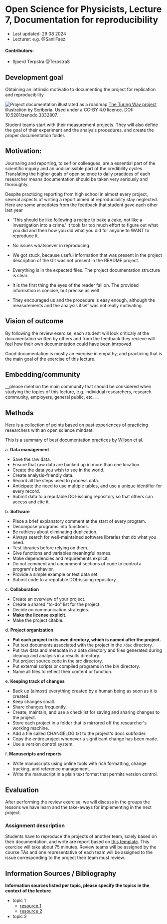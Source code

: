 # Open Science for Physicists, Lecture 7, Documentation for reproducibility

+ Last updated: 29 08 2024
+ Lecturer: e.g. @SanliFaez 

#### Contributors: 
+ Sjoerd Terpstra @TerpstraS

## Development goal
Obtaining an intrinsic motivatio to documenting the project for replication and reproducibility

![Project documentation illustrated as a roadmap](reproducibility.jpg)
[The Turing Way project](https://the-turing-way.netlify.app/reproducible-research/reproducible-research) illustration by Scriberia. Used under a CC-BY 4.0 licence. DOI: 10.5281/zenodo.3332807.

Student teams start with their measurement projects. They will also define the goal of their experiment and the analysis procedures, and create the proper documentation folder.

## Motivation: 
Journaling and reporting, to self or colleagues, are a essential part of the scientific inquiry and an undismissible part of the credibility cycles. 
Translating the higher goals of open science to daily practices of each researcher means documentation should be taken very seriously and thoroughly.

Despite practicing reporting from high school in almost every project, several aspects of writing a report aimed at reproducibility stay neglected. Here are some
anecdotes from the feedback that student gave each other last year

+ 'This should be like following a recipe to bake a cake, not like a investigation into a crime.' It took far too much effort to figure out what you did and then how you did what you did for anyone to WANT to reproduce it.
+ No issues whatsoever in reproducing.
+ We got stuck, because useful information that was present in the project description of the Git was not present in the README project.

+ Everything is in the expected files. The project documentation structure is clear.
+ It is the first thing the eyes of the reader fall on. The provided information is concise, but precise as well
+ They encouraged us and the procedure is easy enough, although the measurements and the analysis itself was not really motivating.

## Vision of outcome
By following the review exercise, each student will look criticaly at the documentation written by others and from the feedback they recieve will feel how their own documentation could have been imrpoved.

Good documentation is mostly an exercise in empathy, and practicing that is the main goal of the exercise of this lecture. 

## Embedding/community
__please mention the main community that should be considered when studying the topics of this lecture, e.g. individual researchers, research community, employers, general public, etc. __

## Methods
Here is a collection of points based on past experiences of practicing researchers with an open science mindset.

This is a summary of [best documentation practices by Wilson et al. ](https://doi.org/10.1371/journal.pcbi.1005510)

a. **Data management**
  + Save the raw data. 
  + Ensure that raw data are backed up in more than one location. 
  + Create the data you wish to see in the world. 
  + Create analysis-friendly data. 
  + Record all the steps used to process data. 
  + Anticipate the need to use multiple tables, and use a unique identifier for every record. 
  + Submit data to a reputable DOI-issuing repository so that others can access and cite it.

b. **Software**
  + Place a brief explanatory comment at the start of every program. 
  + Decompose programs into functions. 
  + Be ruthless about eliminating duplication. 
  + Always search for well-maintained software libraries that do what you need. 
  + Test libraries before relying on them. 
  + Give functions and variables meaningful names. 
  + Make dependencies and requirements explicit. 
  + Do not comment and uncomment sections of code to control a program's behavior.
  + Provide a simple example or test data set. 
  + Submit code to a reputable DOI-issuing repository.

c. **Collaboration**
  + Create an overview of your project. 
  + Create a shared "to-do" list for the project. 
  + Decide on communication strategies. 
  + **Make the license explicit.**
  + Make the project citable. 

d. **Project organization**
  + **Put each project in its own directory, which is named after the project.** 
  + Put text documents associated with the project in the `/doc` directory. 
  + Put raw data and metadata in a data directory and files generated during cleanup and analysis in a results directory. 
  + Put project source code in the src directory. 
  + Put external scripts or compiled programs in the bin directory. 
  + Name all files to reflect their content or function.
   
e. **Keeping track of changes** 
  + Back up (almost) everything created by a human being as soon as it is created. 
  + Keep changes small. 
  + Share changes frequently. 
  + Create, maintain, and use a checklist for saving and sharing changes to the project.
  + Store each project in a folder that is mirrored off the researcher's working machine. 
  + Add a file called CHANGELOG.txt to the project's docs subfolder. 
  + Copy the entire project whenever a significant change has been made. 
  + Use a version control system.

 f. **Manuscripts and reports**
   + Write manuscripts using online tools with rich formatting, change tracking, and reference management. 
   + Write the manuscript in a plain text format that permits version control.
   

## Evaluation

After performing the review exercise, we will discuss in the groups the lessons we have learn and the take-aways for implementing in the next project.

### Assignment description
Students have to reproduce the projects of another team, solely based on their documentation, and write are report based on [this template](..//Resources/peer_evaluation_FORWHICHPROJECT.md). This exercise will take about 75 minutes. Review teams will be assigned by the course TAs and one representative of each team will be assigned to the issue corresponding to the project their team must review.


## Information Sources / Bibliography
__Information sources listed per topic, please specify the topics in the context of the lecture__

+ topic 1
    + [resource 1](hyperlink)
    + [resource 2](hyperlink)
+ topic 2
